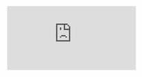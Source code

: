  <!--START_SECTION:waka-->
<figure><embed src="https://wakatime.com/share/@d67ec1b1-d450-4395-8118-bcf72f6dc8fd/030497f1-a8a0-4f8d-ae44-39fbb5a2cccd.svg"></embed></figure>
<!--END_SECTION:waka-->

